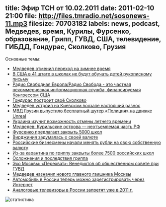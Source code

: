 title: Эфир ТСН от 10.02.2011
date: 2011-02-10 21:00
file: http://files.tmradio.net/sosonews-11.mp3
filesize: 70703182
labels: news, podcast, Медведев, время, Курилы, Фурсенко, образование, Грипп, ГУВД, США, телевидение, ГИБДД, Гондурас, Сколково, Грузия
---
Основные темы:

<ul>
<li><a href="http://www.rian.ru/video/20110208/331956341.html">Медведев отменил переход на зимнее время</a></li>
<li><a href="http://news2.ru/story/293038/">В США в 41 штате в школах не будут обучать детей рукописному письму</a></li>
<li><a href="http://www.svobodanews.ru/info/about_us/328.html">Радио Свободная Европа/Радио Свобода - это частная некоммерческая информационная служба, финансируемая Конгрессом США</a></li>
<li><a href="http://svpressa.ru/society/article/38421/">Гондурас построит своё Сколково<a></li>
<li><a href="http://www.gazeta.ru/news/lastnews/2011/02/10/n_1699394.shtml">Медведев устроил на Киевском вокзале настоящий разнос</a></li>
<li><a href="http://www.newsgeorgia.ru/society/20110207/213720332-print.html">МВД Грузии выпустило бесплатный шутер «Полиция» на движке Unreal</a></li>
<li><a href="http://www.rian.ru/world/20110209/332306246.html">Украина изучит возможность отмены летнего времени</a></li>
<li><a href="http://www.rosbalt.ru/2011/02/09/817723.html">Медведев: Курильские острова — неотъемлемая часть РФ</a></li>
<li><a href="http://news.km.ru/fursenko-reshil-zakryt-eshche-5-tysyach-shkol">Фурсенко предлагает закрыть 5000 школ</a></li>
<li><a href="http://perevodika.ru/articles/17553.html">Вирджиния задумалась о своей валюте</a></li>
<li><a href="http://www.dp.ru/a/2010/11/28/Rossijskie_biznesmeni_nach">Российские бизнесмены начали менять рубли на свою собственную валюту</a></li>
<li><a href="http://interfax.ru/news.asp?id=176573">Из-за карантина по гриппу закрыты более 7500 российских школ</a></li>
<li><a href="http://privivka.com.ua/gripp_oslognen.htm">Осложнения и последствия гриппа</a></li>
<li><a href="http://www.echo.msk.ru/programs/interception/745502-echo/">Эхо Москвы: «Перехват»: Венедиктов об общественном совете при ГУВД</a></li>
<li><a href="http://lenta.ru/news/2011/01/22/fired/">Медведев назначил нового главного гаишника Москвы</a></li>
<li><a href="http://www.bfm.ru/news/2011/02/09/v-rossii-teper-mozhno-zaregistrirovat-avto-cherez-internet.html#text">Автомобиль в России теперь можно зарегистрировать через Интернет</a></li>
<li><a href="http://www.cnews.ru/news/top/index.shtml?2011/01/26/424834">Аналоговые телевизоры в России запретят уже в 2011 г.</a></li>
</ul>

![статистика](http://files.tmradio.net/sosonews-11.png)

